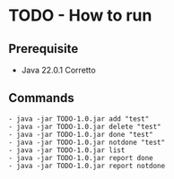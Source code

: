 # TODO - How to run

## Prerequisite

- Java 22.0.1 Corretto

## Commands

    - java -jar TODO-1.0.jar add "test"
    - java -jar TODO-1.0.jar delete "test"
    - java -jar TODO-1.0.jar done "test"
    - java -jar TODO-1.0.jar notdone "test"
    - java -jar TODO-1.0.jar list
    - java -jar TODO-1.0.jar report done
    - java -jar TODO-1.0.jar report notdone
